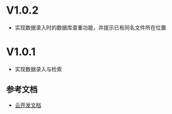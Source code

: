 # V1.0.2
- 实现数据录入时的数据库查重功能，并提示已有同名文件所在位置

# V1.0.1
- 实现数据录入与检索



## 参考文档

- [云开发文档](https://developers.weixin.qq.com/miniprogram/dev/wxcloud/basis/getting-started.html)

